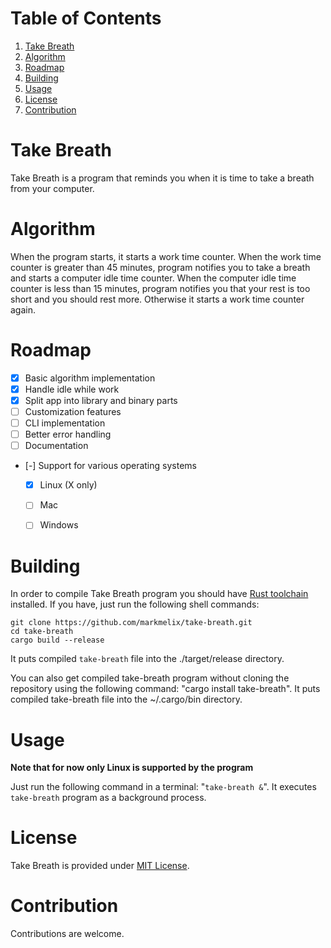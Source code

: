 # Table of Contents

1.  [Take Breath](#org9d2feaa)
2.  [Algorithm](#orgca37786)
3.  [Roadmap](#orgb27651a)
4.  [Building](#org884326c)
5.  [Usage](#orgb42dbdc)
6.  [License](#org5ffc384)
7.  [Contribution](#org1a25e23)


<a id="org9d2feaa"></a>

# Take Breath

Take Breath is a program that reminds you when it is time to take a breath
from your computer.


<a id="orgca37786"></a>

# Algorithm

When the program starts, it starts a work time counter. When the work time
counter is greater than 45 minutes, program notifies you to take a breath and
starts a computer idle time counter. When the computer idle time counter is
less than 15 minutes, program notifies you that your rest is too short and you
should rest more. Otherwise it starts a work time counter again.


<a id="orgb27651a"></a>

# Roadmap

-   [X] Basic algorithm implementation
-   [X] Handle idle while work
-   [X] Split app into library and binary parts
-   [ ] Customization features
-   [ ] CLI implementation
-   [ ] Better error handling
-   [ ] Documentation
-   [-] Support for various operating systems
	-   [X] Linux (X only)
	-   [ ] Mac
	-   [ ] Windows


<a id="org884326c"></a>

# Building

In order to compile Take Breath program you should have [Rust toolchain](https://www.rust-lang.org/tools/install)
installed. If you have, just run the following shell commands:

	git clone https://github.com/markmelix/take-breath.git
	cd take-breath
	cargo build --release

It puts compiled `take-breath` file into the ./target/release directory.

You can also get compiled take-breath program without cloning the repository
using the following command: "cargo install take-breath". It puts compiled
take-breath file into the ~/.cargo/bin directory.


<a id="orgb42dbdc"></a>

# Usage

**Note that for now only Linux is supported by the program**

Just run the following command in a terminal: "`take-breath
  &`". It executes `take-breath` program as a background process.


<a id="org5ffc384"></a>

# License

Take Breath is provided under [MIT License](./LICENSE).


<a id="org1a25e23"></a>

# Contribution

Contributions are welcome.
